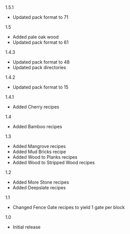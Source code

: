 1.5.1
- Updated pack format to 71

1.5
- Added pale oak wood
- Updated pack format to 61

1.4.3
- Updated pack format to 48
- Updated pack directories

1.4.2
- Updated pack format to 15

1.4.1
- Added Cherry recipes

1.4
- Added Bamboo recipes

1.3
- Added Mangrove recipes
- Added Mud Bricks recipe
- Added Wood to Planks recipes
- Added Wood to Stripped Wood recipes

1.2
- Added More Stone recipes
- Added Deepslate recipes

1.1
- Changed Fence Gate recipes to yield 1 gate per block

1.0
- Initial release
